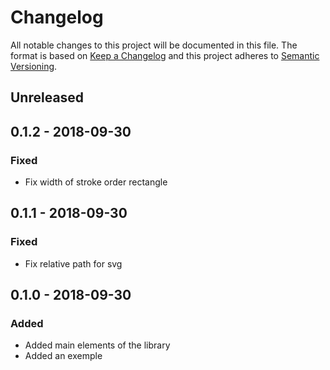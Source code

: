 # Changelog
All notable changes to this project will be documented in this file. 
The format is based on [Keep a Changelog](http://keepachangelog.com/en/1.0.0/) 
and this project adheres to [Semantic Versioning](http://semver.org/spec/v2.0.0.html).

## Unreleased

## 0.1.2 - 2018-09-30
### Fixed
- Fix width of stroke order rectangle

## 0.1.1 - 2018-09-30
### Fixed
- Fix relative path for svg

## 0.1.0 - 2018-09-30
### Added
- Added main elements of the library
- Added an exemple